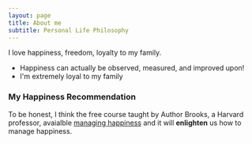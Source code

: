 ```yaml
---
layout: page
title: About me
subtitle: Personal Life Philosophy
---
```


I love happiness, freedom, loyalty to my family. 

- Happiness can actually be observed, measured, and improved upon!
- I'm extremely loyal to my family



### My Happiness Recommendation

To be honest, I think the free course taught by Author Brooks, a Harvard professor, avaialble  [managing happiness](https://www.edx.org/course/managing-happiness) and it will  **enlighten** us how to manage happiness.  
